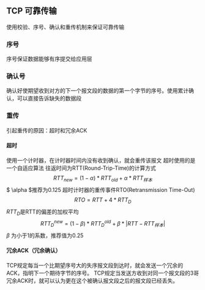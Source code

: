 ## TCP 可靠传输
使用校验、序号、确认和重传机制来保证可靠传输

### 序号
序号保证数据能够有序提交给应用层

### 确认号
确认好使期望收到对方的下一个报文段的数据的第一个字节的序号。使用累计确认，可以直接告诉缺失的数据段

### 重传
引起重传的原因：超时和冗余ACK
#### 超时
使用一个计时器，在计时器时间内没有收到确认，就会重传该报文
超时使用的是一个自适应算法
往返时间为RTT(Round-Trip-Time)的计算方式
$$ RTT_{new} = (1-\alpha) * RTT_{old} + \alpha * RTT_{样本}  $$
$ \alpha $推荐为0.125
超时计时器的重传事件RTO(Retransmission Time-Out)
$$ RTO = RTT + 4 * RTT_D$$
$RTT_D$是RTT的偏差的加权平均
$$ RTT_D^{new} = (1-\beta) * RTT_D^{old} + \beta *|RTT - RTT_{样本}|$$
$\beta$ 为小于1的系数，推荐值为0.25
#### 冗余ACK（冗余确认）
TCP规定每当一个比期望序号大的失序报文段到达时，就会发送一个冗余的ACK，指明下一个期待字节的序号。
TCP规定当发送方收到对同一个报文段的3哥冗余ACK时，就可以认为更在这个被确认报文段之后的报文段已经丢失。